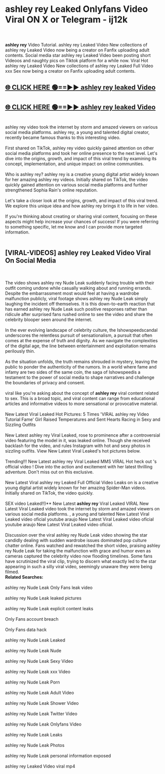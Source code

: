 <h1> ashley rey Leaked Onlyfans Video Viral ON X or Telegram - ij12k </h1>

# 
<br>
<strong>ashley rey</strong> Video Tutorial. ashley rey Leaked Video New collections of  ashley rey Leaked Video now being a creator on Fanfix uploading adult contents. Social media star ashley rey Leaked Video been posting short Videoos and naughty pics on Tiktok platform for a while now. Viral Hot ashley rey Leaked Video New collections of ashley rey Leaked Full Video xxx Sex now being a creator on Fanfix uploading adult contents.
<br>

## [🌐 CLICK HERE 🟢==►► ashley rey leaked Video ](https://onlyclips.site?title=ashley_rey&ref=git)


## [🌐 CLICK HERE 🟢==►► ashley rey leaked Video ](https://onlyclips.site?title=ashley_rey&ref=git)

<br>
ashley rey video took the internet by storm and amazed viewers on various social media platforms. ashley rey, a young and talented digital creator, recently became famous thanks to this interesting video.
<br><br>
First shared on TikTok, ashley rey video quickly gained attention on other social media platforms and took her online presence to the next level. Let's dive into the origins, growth, and impact of this viral trend by examining its concept, implementation, and unique impact on online communities.
<br><br>
Who is ashley rey? ashley rey is a creative young digital artist widely known for her amazing ashley rey videos. Initially shared on TikTok, the video quickly gained attention on various social media platforms and further strengthened Sophia Rain's online reputation.
<br><br>
Let's take a closer look at the origins, growth, and impact of this viral trend. We explore this unique idea and how ashley rey brings it to life in her video.
<br><br>
If you're thinking about creating or sharing viral content, focusing on these aspects might help increase your chances of success! If you were referring to something specific, let me know and I can provide more targeted information.
<br><br>
<h2>[VIRAL-VIDEOS] ashley rey Leaked Video Viral On Social Media</h2>
<br><br>
The video shows ashley rey Nude Leak suddenly facing trouble with their outfit coming undone while casually walking about and running errands. Despite the embarrassment most would feel at having a wardrobe malfunction publicly, viral footage shows ashley rey Nude Leak simply laughing the incident off themselves. It is this down-to-earth reaction that has earned ashley rey Nude Leak such positive responses rather than ridicule after surprised fans rushed online to see the video and share the celebrity blooper seen around the internet.
<br><br>
In the ever evolving landscape of celebrity culture, the Ishowspeedscandal underscores the relentless pursuit of sensationalism, a pursuit that often comes at the expense of truth and dignity. As we navigate the complexities of the digital age, the line between entertainment and exploitation remains perilously thin.
<br><br>
As the situation unfolds, the truth remains shrouded in mystery, leaving the public to ponder the authenticity of the rumors. In a world where fame and infamy are two sides of the same coin, the saga of Ishowspeedis a testament to the power of social media to shape narratives and challenge the boundaries of privacy and consent.
<br><br>
viral like you're asking about the concept of <strong>ashley rey</strong> viral content related to sex. This is a broad topic, and viral content can range from educational articles and informative videos to more sensational or provocative material.
<br><br>
New Latest Viral Leaked Hot Pictures: 5 Times 'VIRAL ashley rey Video Tutorial Fame' Girl Raised Temperatures and Sent Hearts Racing in Sexy and Sizzling Outfits
<br><br>
New Latest ashley rey Viral Leaked, rose to prominence after a controversial video featuring the model in it, was leaked online. Though she received backlash for the video, and rules Instagram with hot and sexy photos in sizzling outfits. View New Latest Viral Leaked's hot pictures below.
<br><br>
Trending!!! New Latest ashley rey Viral Leaked MMS VIRAL Hot heck out 's official video ! Dive into the action and excitement with her latest thrilling adventure. Don't miss out on this exclusive.
<br><br>
New Latest Viral ashley rey Leaked Full Official Video Leaks on  is a creative young digital artist widely known for her amazing Spider-Man videos. Initially shared on TikTok, the video quickly.
<br><br>
SEX video Leaked!!)** New Latest <strong>ashley rey</strong> Viral Leaked VIRAL New Latest Viral Leaked video took the internet by storm and amazed viewers on various social media platforms. , a young and talented New Latest Viral Leaked video oficial youtube araujo New Latest Viral Leaked video oficial youtube araujo New Latest Viral Leaked video oficial.
<br><br>
Discussion over the viral ashley rey Nude Leak video showing the star candidly dealing with sudden wardrobe issues dominated pop culture chatter online. Fans watched and rewatched the short video, praising ashley rey Nude Leak for taking the malfunction with grace and humor even as cameras captured the celebrity video now flooding timelines. Some fans have scrutinized the viral clip, trying to discern what exactly led to the star appearing in such a silly viral video, seemingly unaware they were being filmed.
<br>
<strong>Related Searches:</strong>
<br><br>
ashley rey Nude Leak Only Fans leak video
<br><br>
ashley rey Nude Leak leaked pictures
<br><br>
ashley rey Nude Leak explicit content leaks
<br><br>
Only Fans account breach
<br><br>
Only Fans data hack
<br><br>
ashley rey Nude Leak Leaked
<br><br>
ashley rey Nude Leak Nude
<br><br>
ashley rey Nude Leak Sexy Video
<br><br>
ashley rey Nude Leak xxx Video
<br><br>
ashley rey Nude Leak Porn
<br><br>
ashley rey Nude Leak Adult Video
<br><br>
ashley rey Nude Leak Shower Video
<br><br>
ashley rey Nude Leak Twitter Video
<br><br>
ashley rey Nude Leak Onlyfans Video
<br><br>
ashley rey Nude Leak Leaks
<br><br>
ashley rey Nude Leak Photos
<br><br>
ashley rey Nude Leak personal information exposed
<br><br>
ashley rey Leaked Video viral mp4